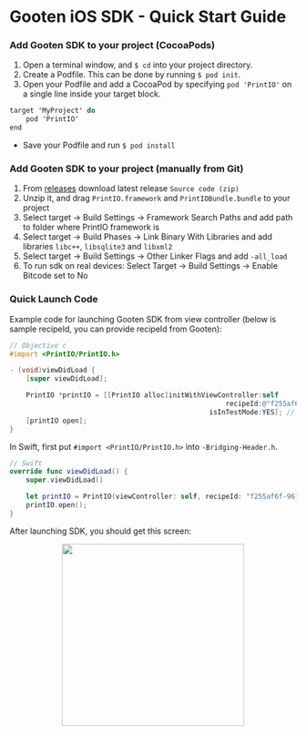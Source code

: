 # Gooten iOS SDK - Quick Start Guide

### Add Gooten SDK to your project (CocoaPods)

1. Open a terminal window, and ```$ cd``` into your project directory.
2. Create a Podfile. This can be done by running ```$ pod init```.
3. Open your Podfile and add a CocoaPod by specifying ```pod 'PrintIO'``` on a single line inside your target block. 
```Java
target 'MyProject' do
	pod 'PrintIO'
end
```
- Save your Podfile and run ```$ pod install```

### Add Gooten SDK to your project (manually from Git)

1. From [releases](https://github.com/printdotio/printio-ios-sdk/releases) download latest release ```Source code (zip)```
2. Unzip it, and drag ```PrintIO.framework``` and ```PrintIOBundle.bundle``` to your project
3. Select target -> Build Settings -> Framework Search Paths and add path to folder where PrintIO framework is
4. Select target -> Build Phases -> Link Binary With Libraries and add libraries ```libc++```, ```libsqlite3``` and ```libxml2```
5. Select target -> Build Settings -> Other Linker Flags and add ```-all_load```
6. To run sdk on real devices: Select Target -> Build Settings -> Enable Bitcode set to No

### Quick Launch Code

Example code for launching Gooten SDK from view controller (below is sample recipeId, you can provide recipeId from Gooten):
```Objective-C
// Objective c
#import <PrintIO/PrintIO.h>

- (void)viewDidLoad {
    [super viewDidLoad];

    PrintIO *printIO = [[PrintIO alloc]initWithViewController:self
                                                     recipeId:@"f255af6f-9614-4fe2-aa8b-1b77b936d9d6"
                                                 isInTestMode:YES]; // in testing mode orders are submitted without payment verification
    [printIO open];
}
```

In Swift, first put ```#import <PrintIO/PrintIO.h>``` into ```-Bridging-Header.h```.
```Swift
// Swift
override func viewDidLoad() {
    super.viewDidLoad()

    let printIO = PrintIO(viewController: self, recipeId: "f255af6f-9614-4fe2-aa8b-1b77b936d9d6", isInTestMode: true);
    printIO.open();
}
```

After launching SDK, you should get this screen:


<p align="center">
  <img src="https://github.com/printdotio/printio-ios-sdk/raw/master/docs/images/ssx1.png" height="320"/>
</p>
